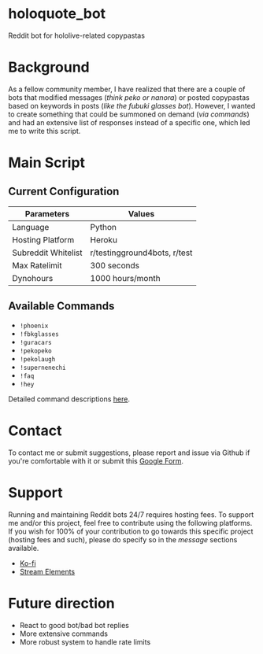 # holoquote_bot
Reddit bot for hololive-related copypastas

# Background
As a fellow community member, I have realized that there are a couple of bots that modified messages (_think peko or nanora_) or posted copypastas based on keywords in posts (_like the fubuki glasses bot_). However, I wanted to create something that could be summoned on demand (_via commands_) and had an extensive list of responses instead of a specific one, which led me to write this script.

# Main Script
## Current Configuration

| Parameters          | Values                       |
|---------------------|------------------------------|
| Language            | Python                       |
| Hosting Platform    | Heroku                       |
| Subreddit Whitelist | r/testingground4bots, r/test |
| Max Ratelimit       | 300 seconds                  |
| Dynohours           | 1000 hours/month             |

## Available Commands
- `!phoenix`
- `!fbkglasses`
- `!guracars`
- `!pekopeko`
- `!pekolaugh`
- `!supernenechi`
- `!faq`
- `!hey`

Detailed command descriptions [here](https://github.com/DiiSollertia/holoquote_bot/tree/main/holoquote-bot#readme).

# Contact 
To contact me or submit suggestions, please report and issue via Github if you're comfortable with it or submit this [Google Form](https://docs.google.com/forms/d/e/1FAIpQLSdQU66HN6aAVZjk7LNFqz8F0duhE_-wHRTVtN6wziMX9Aov5Q/viewform?usp=sf_link).

# Support 
Running and maintaining Reddit bots 24/7 requires hosting fees. To support me and/or this project, feel free to contribute using the following platforms. If you wish for 100% of your contribution to go towards this specific project (hosting fees and such), please do specify so in the _message_ sections available.
- [Ko-fi](https://ko-fi.com/sollertia)
- [Stream Elements](https://streamelements.com/sollertia_/tip)

# Future direction
- React to good bot/bad bot replies
- More extensive commands
- More robust system to handle rate limits